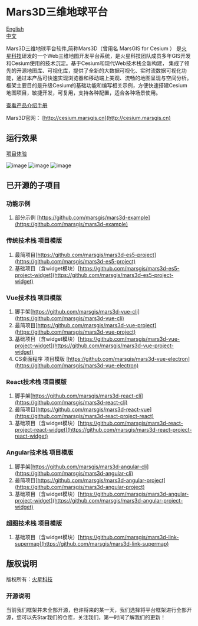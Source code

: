 # Mars3D三维地球平台

 [English](README-EN.md)   
 [中文](README.md)

Mars3D三维地球平台软件,简称Mars3D（曾用名 MarsGIS for Cesium ） 是[火星科技](http://www.marsgis.cn/)研发的一个Web三维地图开发平台系统，是火星科技团队成员多年GIS开发和Cesium使用的技术沉淀。基于Cesium和现代Web技术栈全新构建， 集成了领先的开源地图库、可视化库，提供了全新的大数据可视化、实时流数据可视化功能，通过本产品可快速实现浏览器和移动端上美观、流畅的地图呈现与空间分析。 框架主要目的是升级Cesium的基础功能和编写相关示例，方便快速搭建Cesium地图项目，敏捷开发，可复用，支持各种配置，适合各种场景使用。

  [查看产品介绍手册](http://cesium.marsgis.cn/docs/file/cpjs.pdf)
 
 Mars3D官网： [http://cesium.marsgis.cn](http://cesium.marsgis.cn)



## 运行效果 

 [项目体验](http://cesium.marsgis.cn/project.html)

 ![image](http://cesium.marsgis.cn/docs/img/project/1.jpg)
 ![image](http://cesium.marsgis.cn/docs/img/project/3.jpg)
 ![image](http://cesium.marsgis.cn/docs/img/project/4.jpg)

 
## 已开源的子项目 

### 功能示例
1. 部分示例 [https://github.com/marsgis/mars3d-example](https://github.com/marsgis/mars3d-example)

### 传统技术栈 项目模版
1. 最简项目[https://github.com/marsgis/mars3d-es5-project](https://github.com/marsgis/mars3d-es5-project)
2. 基础项目（含widget模块）[https://github.com/marsgis/mars3d-es5-project-widget](https://github.com/marsgis/mars3d-es5-project-widget)

### Vue技术栈 项目模版
1. 脚手架[https://github.com/marsgis/mars3d-vue-cli](https://github.com/marsgis/mars3d-vue-cli)
2. 最简项目[https://github.com/marsgis/mars3d-vue-project](https://github.com/marsgis/mars3d-vue-project)
3. 基础项目（含widget模块）[https://github.com/marsgis/mars3d-vue-project-widget](https://github.com/marsgis/mars3d-vue-project-widget)
4. CS桌面程序 项目模版 [https://github.com/marsgis/mars3d-vue-electron](https://github.com/marsgis/mars3d-vue-electron)

 
### React技术栈 项目模版
1. 脚手架[https://github.com/marsgis/mars3d-react-cli](https://github.com/marsgis/mars3d-react-cli)
2. 最简项目[https://github.com/marsgis/mars3d-react-vue](https://github.com/marsgis/mars3d-react-project-react)
3. 基础项目（含widget模块）[https://github.com/marsgis/mars3d-react-project-react-widget](https://github.com/marsgis/mars3d-react-project-react-widget)
 
### Angular技术栈 项目模版
1. 脚手架[https://github.com/marsgis/mars3d-angular-cli](https://github.com/marsgis/mars3d-angular-cli)
2. 最简项目[https://github.com/marsgis/mars3d-angular-project](https://github.com/marsgis/mars3d-angular-project)
3. 基础项目（含widget模块）[https://github.com/marsgis/mars3d-angular-project-widget](https://github.com/marsgis/mars3d-angular-project-widget)
 

### 超图技术栈 项目模版
1. 基础项目（含widget模块）[https://github.com/marsgis/mars3d-link-supermap](https://github.com/marsgis/mars3d-link-supermap)


## 版权说明
版权所有：[火星科技](http://www.marsgis.cn/)

### 开源说明
当前我们框架并未全部开源，也许将来的某一天，我们选择将平台框架进行全部开源，您可以先Star我们的仓库，关注我们，第一时间了解我们的更新！

